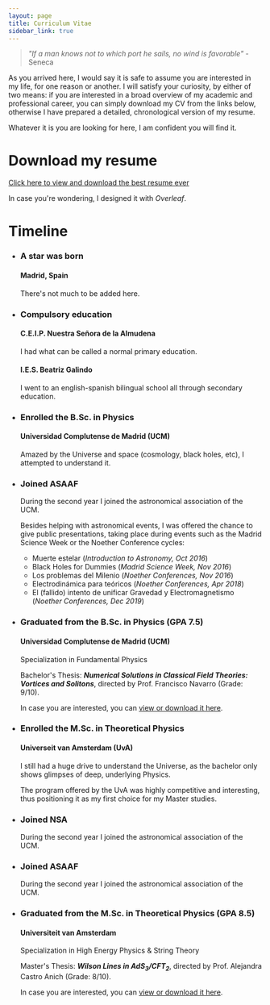 ```yaml
---
layout: page
title: Curriculum Vitae
sidebar_link: true
---
```



> _"If a man knows not to which port he sails, no wind is favorable"_ - Seneca

As you arrived here, I would say it is safe to assume you are interested in my life, for one reason or another. I will satisfy your curiosity, by either of two means: if you are interested in a broad overview of my academic and professional career, you can simply download my CV from the links below, otherwise I have prepared a detailed, chronological version of my resume. 

Whatever it is you are looking for here, I am confident you will find it. 


# Download my resume

<a href="https://goznalo-git.github.io/portfolio/files/CV_GCA_data_eng.pdf" target="_blank">Click here to view and download the best resume ever</a>

In case you're wondering, I designed it with _Overleaf_.

# Timeline 

<div id="timeline-content">

  <ul class="timeline">
    <li class="event" data-date="1995">
      <h3>A star was born</h3>
      <h4>Madrid, Spain</h4>
      <p>There's not much to be added here.</p>  
    </li>
    <li class="event" data-date="1995-2013">
      <h3>Compulsory education</h3>
      <h4>C.E.I.P. Nuestra Señora de la Almudena</h4>
      <p>I had what can be called a normal primary education.</p>
      <h4>I.E.S. Beatriz Galindo</h4>
      <p>I went to an english-spanish bilingual school all through secondary education.</p>    
    </li>
    <li class="event" data-date="2013">
      <h3>Enrolled the B.Sc. in Physics</h3>
      <h4>Universidad Complutense de Madrid (UCM)</h4>
      <p>Amazed by the Universe and space (cosmology, black holes, etc), I attempted to understand it.</p>  
    </li>
    <li class="event" data-date="2014-2020">
      <h3>Joined ASAAF</h3>
      <p>During the second year I joined the astronomical association of the UCM.</p>
      <p>Besides helping with astronomical events, I was offered the chance to give public presentations, taking place during events such as the Madrid Science Week or the Noether Conference cycles:</p>
      <ul>
      <li class="subevent"><a>Muerte estelar</a> (<i>Introduction to Astronomy, Oct 2016</i>)</li>
      <li class="subevent"><a>Black Holes for Dummies</a> (<i>Madrid Science Week, Nov 2016</i>)</li>
      <li class="subevent"><a>Los problemas del Milenio</a> (<i>Noether Conferences, Nov 2016</i>)</li>
      <li class="subevent"><a>Electrodinámica para teóricos</a> (<i>Noether Conferences, Apr 2018</i>)</li>
      <li class="subevent"><a>El (fallido) intento de unificar Gravedad y Electromagnetismo</a> (<i>Noether Conferences, Dec 2019</i>)</li>
      </ul>       
    </li>
    <li class="event" data-date="Jul 2017">
      <h3>Graduated from the B.Sc. in Physics (GPA 7.5)</h3>
      <h4>Universidad Complutense de Madrid (UCM)</h4>
      <p>Specialization in Fundamental Physics</p>
      <p>Bachelor's Thesis: <em><strong>Numerical Solutions in Classical Field Theories: Vortices and Solitons</strong></em>, directed by Prof. Francisco Navarro (Grade: 9/10).</p>
      <p>In case you are interested, you can <a href="https://goznalo-git.github.io/portfolio/files/TFG.pdf" target="_blank"> view or download it here</a>.</p>
    </li>
    <li class="event" data-date="Sep 2017">
      <h3>Enrolled the M.Sc. in Theoretical Physics</h3>
      <h4>Universeit van Amsterdam (UvA)</h4>
      <p>I still had a huge drive to understand the Universe, as the bachelor only shows glimpses of deep, underlying Physics.</p>
      <p>The program offered by the UvA was highly competitive and interesting, thus positioning it as my first choice for my Master studies.</p>
    </li>
    <li class="event" data-date="2017-2019">
      <h3>Joined NSA</h3>
      <p>During the second year I joined the astronomical association of the UCM.</p>    
    </li>
    <li class="event" data-date="2018-2019">
      <h3>Joined ASAAF</h3>
      <p>During the second year I joined the astronomical association of the UCM.</p>      
    </li>
    <li class="event" data-date="Aug 2019">
      <h3>Graduated from the M.Sc. in Theoretical Physics (GPA 8.5)</h3>
      <h4>Universiteit van Amsterdam</h4>
      <p>Specialization in High Energy Physics & String Theory</p>
      <p>Master's Thesis: <em><strong>Wilson Lines in AdS<sub>3</sub>/CFT<sub>2</sub></strong></em>, directed by Prof. Alejandra Castro Anich (Grade: 8/10).</p>
      <p>In case you are interested, you can <a href="https://goznalo-git.github.io/portfolio/files/TFM.pdf" target="_blank"> view or download it here</a>.</p>
    </li>
  </ul>
</div>